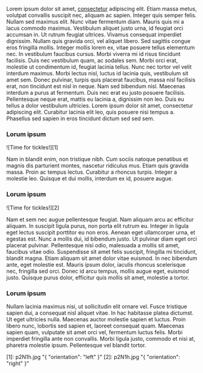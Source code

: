 Lorem ipsum dolor sit amet, [consectetur](http://google.com) adipiscing elit. Etiam massa metus, volutpat convallis suscipit nec, aliquam ac sapien. Integer quis semper felis. Nullam sed maximus elit. Nunc vitae fermentum diam. Mauris quis mi a lacus commodo maximus. Vestibulum aliquet justo urna, id feugiat orci accumsan in. Ut rutrum feugiat ultrices. Vivamus consequat imperdiet dignissim. Nullam quis gravida orci, vel aliquet libero. Sed sagittis congue eros fringilla mollis. Integer mollis lorem ex, vitae posuere tellus elementum nec. In vestibulum faucibus cursus. Morbi viverra mi id risus tincidunt facilisis. Duis nec vestibulum quam, ac sodales sem. Morbi orci erat, molestie ut condimentum id, feugiat lacinia tellus. Nunc nec tortor vel velit interdum maximus. Morbi lectus nisl, luctus id lacinia quis, vestibulum sit amet sem. Donec pulvinar, turpis quis placerat faucibus, massa nisl facilisis erat, non tincidunt est nisl in neque. Nam sed bibendum nisl. Maecenas interdum a purus at fermentum. Duis nec erat eu justo posuere facilisis. Pellentesque neque erat, mattis eu lacinia a, dignissim non leo. Duis eu tellus a dolor vestibulum ultricies. Lorem ipsum dolor sit amet, consectetur adipiscing elit. Curabitur lacinia elit leo, quis posuere nisi tempus a. Phasellus sed sapien in eros tincidunt dictum sed sed sem.

### Lorum ipsum ###

![Time for tickles!][1]

Nam in blandit enim, non tristique nibh. Cum sociis natoque penatibus et magnis dis parturient montes, nascetur ridiculus mus. Etiam quis gravida massa. Proin ac tempus lectus. Curabitur a rhoncus turpis. Integer a molestie leo. Quisque et dui mollis, interdum ex id, posuere augue.

### Lorum ipsum ###

![Time for tickles!][2]

Nam et sem nec augue pellentesque feugiat. Nam aliquam arcu ac efficitur aliquam. In suscipit ligula purus, non porta elit rutrum eu. Integer in ligula eget lectus suscipit porttitor eu non eros. Aenean eget ullamcorper urna, et egestas est. Nunc a mollis dui, id bibendum justo. Ut pulvinar diam eget orci placerat pulvinar. Pellentesque nisi odio, malesuada a mollis sit amet, faucibus vitae odio. Suspendisse sit amet felis suscipit, fringilla mi tincidunt, blandit magna. Etiam aliquam sit amet dolor vitae euismod. In nec bibendum ante, eget molestie est. Mauris ipsum dolor, iaculis rhoncus scelerisque nec, fringilla sed orci. Donec id arcu tempus, mollis augue eget, euismod justo. Quisque purus dolor, efficitur quis mollis sit amet, molestie a tortor.

### Lorum ipsum ###

Nullam lacinia maximus nisi, ut sollicitudin elit ornare vel. Fusce tristique sapien dui, a consequat nisl aliquet vitae. In hac habitasse platea dictumst. Ut eget ultricies nulla. Maecenas auctor molestie sapien et luctus. Proin libero nunc, lobortis sed sapien et, laoreet consequat quam. Maecenas sapien quam, vulputate sit amet orci vel, fermentum luctus felis. Morbi imperdiet fringilla ante non convallis. Morbi ligula justo, commodo et nisi at, pharetra molestie ipsum. Pellentesque vel blandit tortor.

[1]: p2N1h.jpg "{ "orientation": "left" }"
[2]: p2N1h.jpg "{ "orientation": "right" }"